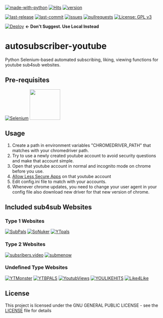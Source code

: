 [![made-with-python](https://img.shields.io/badge/Made%20with-Python-1f425f.svg)](https://www.python.org/)
 [![Hits](https://hits.seeyoufarm.com/api/count/incr/badge.svg?url=https%3A%2F%2Fgithub.com%2Fatalaydenknalbant%2Fautosubscriber-youtube%2F&count_bg=%2379C83D&title_bg=%23555555&icon=&icon_color=%23E7E7E7&title=hits&edge_flat=false)](https://hits.seeyoufarm.com) [![version](https://img.shields.io/github/v/release/atalaydenknalbant/autosubscriber-youtube)](https://github.com/atalaydenknalbant/autosubscriber-youtube/releases/latest)

[![last-release](https://img.shields.io/github/release-date/atalaydenknalbant/autosubscriber-youtube)](https://github.com/atalaydenknalbant/autosubscriber-youtube/releases) [![last-commit](https://img.shields.io/github/last-commit/atalaydenknalbant/autosubscriber-youtube)](https://github.com/atalaydenknalbant/autosubscriber-youtube/graphs/commit-activity) [![issues](https://img.shields.io/github/issues/atalaydenknalbant/autosubscriber-youtube)](https://github.com/atalaydenknalbant/autosubscriber-youtube/issues) [![pullrequests](https://img.shields.io/github/issues-pr/atalaydenknalbant/autosubscriber-youtube)](https://github.com/atalaydenknalbant/autosubscriber-youtube/pulls) [![License: GPL v3](https://img.shields.io/github/license/atalaydenknalbant/autosubscriber-youtube)](https://www.gnu.org/licenses/gpl-3.0) 

[![Deploy](https://www.herokucdn.com/deploy/button.svg)](https://heroku.com/deploy?template=https://github.com/atalaydenknalbant/autosubscriber-youtube) **<- Don't Suggest. Use Local Instead**
# autosubscriber-youtube 
Python Selenium-based automated subscribing, liking, viewing functions for youtube sub4sub websites.

## Pre-requisites
[![Selenium](https://lh3.googleusercontent.com/pw/ACtC-3eLj66WsfcMGU2zDkC8Db2Lu7E4yz1dCuHsgH3xOqgG4mp_JAInpyYvg5IfPMzulOUJuxwMYoEFIY0bnLE2-SpqAxRTyfrGhWIcL7EXSLfx4E5dNu8QGUJk9HbD99kun_jJdqvDBxxfGg7MxdaDFawf=s100-no?authuser=0)](https://pypi.org/project/selenium/) <a href="https://chromedriver.chromium.org/">
<img src="https://i.ibb.co/cyHK2vW/Artboard-1.png" width=100 height=100 >
</a> 


## Usage
1. Create a path in environment variables "CHROMEDRIVER_PATH" that matches with your chromedriver path.
1. Try to use a newly created youtube account to avoid security questions and make that account simple.
1. Open that youtube account in normal and incognito mode on chrome before you use.
1. [Allow Less Secure Apps](https://myaccount.google.com/lesssecureapps) on that youtube account 
1. Edit config.ini file to match with your accounts.
1. Whenever chrome updates, you need to change your user agent in your config file also download new driver for that new version of chrome.

## Included sub4sub Websites
### Type 1 Websites 
[![SubPals](https://i.imgur.com/LDLXnc3.png)](https://www.subpals.com/) [![SoNuker](https://i.imgur.com/6aiqMqU.png)](https://www.sonuker.com/) [![YTpals](https://i.imgur.com/Mshkf4A.png)](https://www.ytpals.com/) 
### Type 2 Websites 
[![subsribers.video](https://i.imgur.com/wkV0Jwr.png)](https://www.subscribers.video/) [![submenow](https://i.imgur.com/mezgkwJ.png)](https://www.submenow.com/)
### Undefined Type Websites 
[![YTMonster](https://i.imgur.com/ft5Gp5Z.png)](https://www.ytmonster.net/r/atalaymro1) [![YTBPALS](https://i.imgur.com/sGJgqfK.png)](https://ytbpals.com/) [![YoutubViews](https://i.imgur.com/FGlNFkd.png)](https://youtubviews.com/) [![YOULIKEHITS](https://i.imgur.com/N47FKmk.png)](https://www.youlikehits.com/) [![Like4Like](https://i.imgur.com/CiDYTMI.png)](https://www.like4like.org/) 

## License
This project is licensed under the GNU GENERAL PUBLIC LICENSE - see the [LICENSE](LICENSE) file for details
